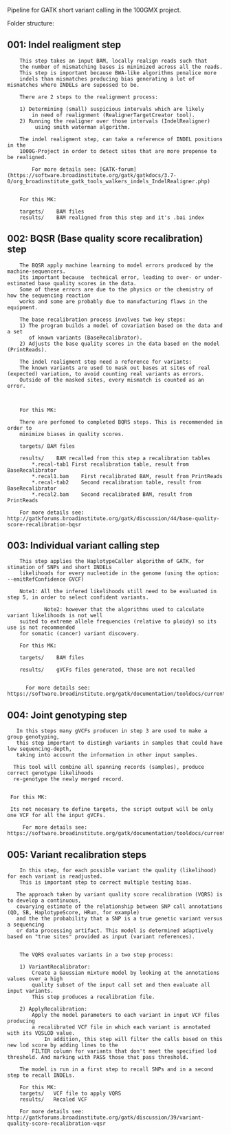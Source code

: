 Pipeline for GATK short variant calling in the 100GMX project.

	
Folder structure:

##	001: Indel realigment step 
		This step takes an input BAM, locally realign reads such that 
		the number of mismatching bases is minimized across all the reads. 
		This step is important because BWA-like algorithms penalice more 
		indels than mismatches producing bias generating a lot of mismatches where INDELs are supossed to be.

		There are 2 steps to the realignment process:

		1) Determining (small) suspicious intervals which are likely 
		    in need of realignment (RealignerTargetCreator tool).
		2) Running the realigner over those intervals (IndelRealigner)
		     using smith waterman algorithm.

		The indel realigment step, can take a reference of INDEL positions in the 
		1000G-Project in order to detect sites that are more propense to be realigned.
		
	        For more details see: [GATK-forum](https://software.broadinstitute.org/gatk/gatkdocs/3.7-0/org_broadinstitute_gatk_tools_walkers_indels_IndelRealigner.php)


		For this MK:

		targets/	BAM files
		results/	BAM realigned from this step and it's .bai index


##	002: BQSR (Base quality score recalibration) step
		The BQSR apply machine learning to model errors produced by the machine-sequencers.
		Its important because  technical error, leading to over- or under-estimated base quality scores in the data. 
		Some of these errors are due to the physics or the chemistry of how the sequencing reaction 
		works and some are probably due to manufacturing flaws in the equipment.
		
		The base recalibration process involves two key steps: 
		1) The program builds a model of covariation based on the data and a set 
		   of known variants (BaseRecalibrator).
		2) Adjusts the base quality scores in the data based on the model (PrintReads).

		The indel realigment step need a reference for variants:
		The known variants are used to mask out bases at sites of real (expected) variation, to avoid counting real variants as errors. 
		Outside of the masked sites, every mismatch is counted as an error. 
		
		

		For this MK:

		There are perfomed to completed BQRS steps. This is recommended in order to 
		minimize biases in quality scores.

		targets/ BAM files
		
		results/	BAM recalled from this step a recalibration tables
			*.recal-tab1 First recalibration table, result from BaseRecalibrator
			*.recal1.bam	First recalibrated BAM, result from PrintReads
			*.recal-tab2	Second recalibration table, result from BaseRecalibrator
			*.recal2.bam	Second recalibrated BAM, result from PrintReads

		For more details see: http://gatkforums.broadinstitute.org/gatk/discussion/44/base-quality-score-recalibration-bqsr


##	003: Individual variant calling step
		This step applies the HaplotypeCaller algorithm of GATK, for stimation of SNPs and short INDELs
		likelihoods for every nucleotide in the genome (using the option: --emitRefConfidence GVCF)

		Note1: All the infered likelihoods still need to be evaluated in step 5, in order to select confident variants. 

                Note2: however that the algorithms used to calculate variant likelihoods is not well 
		suited to extreme allele frequencies (relative to ploidy) so its use is not recommended 
		for somatic (cancer) variant discovery.

		For this MK:

		targets/ 	BAM files

		results/	gVCFs files generated, those are not recalled


	      For more details see: https://software.broadinstitute.org/gatk/documentation/tooldocs/current/org_broadinstitute_gatk_tools_walkers_haplotypecaller_HaplotypeCaller.php

##	004: Joint genotyping step
	   In this steps many gVCFs producen in step 3 are used to make a group genotyping,
	   this step important to distingh variants in samples that could have low sequencing-depth, 
	   taking into account the information in other input samples.

	  This tool will combine all spanning records (samples), produce correct genotype likelihoods
	  re-genotype the newly merged record.
 
		
	 For this MK:

	 Its not necesary to define targets, the script output will be only one VCF for all the input gVCFs.

         For more details see: https://software.broadinstitute.org/gatk/documentation/tooldocs/current/org_broadinstitute_gatk_tools_walkers_variantutils_GenotypeGVCFs.php


##	005:  Variant recalibration steps
	    In this step, for each possible variant the quality (likelihood) for each variant is readjusted.
	    This is important step to correct multiple testing bias. 

	   The approach taken by variant quality score recalibration (VQRS) is to develop a continuous, 
	   covarying estimate of the relationship between SNP call annotations (QD, SB, HaplotypeScore, HRun, for example) 
	   and the the probability that a SNP is a true genetic variant versus a sequencing 
	   or data processing artifact. This model is determined adaptively based on "true sites" provided as input (variant references).
   
	
		The VQRS evaluates variants in a two step process:

		1) VariantRecalibrator:
		    Create a Gaussian mixture model by looking at the annotations values over a high 
		    quality subset of the input call set and then evaluate all input variants. 
		    This step produces a recalibration file.

		2) ApplyRecalibration:
		    Apply the model parameters to each variant in input VCF files producing 
		    a recalibrated VCF file in which each variant is annotated with its VQSLOD value. 
	            In addition, this step will filter the calls based on this new lod score by adding lines to the 
		    FILTER column for variants that don't meet the specified lod threshold. And marking with PASS those that pass threshold. 

	    The model is run in a first step to recall SNPs and in a second step to recall INDELs.
		
	    For this MK:
		targets/   VCF file to apply VQRS
		results/   Recaled VCF

		For more details see: http://gatkforums.broadinstitute.org/gatk/discussion/39/variant-quality-score-recalibration-vqsr

	

